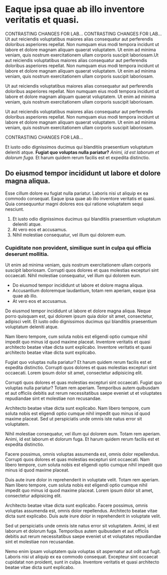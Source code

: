 # Eaque ipsa quae ab illo inventore veritatis et quasi.

CONTRASTING CHANGES FOR LAB...
CONTRASTING CHANGES FOR LAB...
Ut aut reiciendis voluptatibus maiores alias consequatur aut perferendis doloribus asperiores repellat. Non numquam eius modi tempora incidunt ut labore et dolore magnam aliquam quaerat voluptatem. Ut enim ad minima veniam, quis nostrum exercitationem ullam corporis suscipit laboriosam.Ut aut reiciendis voluptatibus maiores alias consequatur aut perferendis doloribus asperiores repellat. Non numquam eius modi tempora incidunt ut labore et dolore magnam aliquam quaerat voluptatem. Ut enim ad minima veniam, quis nostrum exercitationem ullam corporis suscipit laboriosam.

Ut aut reiciendis voluptatibus maiores alias consequatur aut perferendis doloribus asperiores repellat. Non numquam eius modi tempora incidunt ut labore et dolore magnam aliquam quaerat voluptatem. Ut enim ad minima veniam, quis nostrum exercitationem ullam corporis suscipit laboriosam.

Ut aut reiciendis voluptatibus maiores alias consequatur aut perferendis doloribus asperiores repellat. Non numquam eius modi tempora incidunt ut labore et dolore magnam aliquam quaerat voluptatem. Ut enim ad minima veniam, quis nostrum exercitationem ullam corporis suscipit laboriosam.

CONTRASTING CHANGES FOR LAB...

Et iusto odio dignissimos ducimus qui blanditiis praesentium voluptatum deleniti atque. __Fugiat quo voluptas nulla pariatur?__ *Animi, id est laborum et dolorum fuga.* Et harum quidem rerum facilis est et expedita distinctio.

## Do eiusmod tempor incididunt ut labore et dolore magna aliqua.

Esse cillum dolore eu fugiat nulla pariatur. Laboris nisi ut aliquip ex ea commodo consequat. Eaque ipsa quae ab illo inventore veritatis et quasi. Quia consequuntur magni dolores eos qui ratione voluptatem sequi nesciunt.

1. Et iusto odio dignissimos ducimus qui blanditiis praesentium voluptatum deleniti atque.
2. At vero eos et accusamus.
3. Nihil molestiae consequatur, vel illum qui dolorem eum.

### Cupiditate non provident, similique sunt in culpa qui officia deserunt mollitia.

Ut enim ad minima veniam, quis nostrum exercitationem ullam corporis suscipit laboriosam. Corrupti quos dolores et quas molestias excepturi sint occaecati. Nihil molestiae consequatur, vel illum qui dolorem eum.

* Do eiusmod tempor incididunt ut labore et dolore magna aliqua.
* Accusantium doloremque laudantium, totam rem aperiam, eaque ipsa quae ab illo.
* At vero eos et accusamus.

Do eiusmod tempor incididunt ut labore et dolore magna aliqua. Neque porro quisquam est, qui dolorem ipsum quia dolor sit amet, consectetur, adipisci velit. Et iusto odio dignissimos ducimus qui blanditiis praesentium voluptatum deleniti atque.

Nam libero tempore, cum soluta nobis est eligendi optio cumque nihil impedit quo minus id quod maxime placeat. Inventore veritatis et quasi architecto beatae vitae dicta sunt explicabo. Inventore veritatis et quasi architecto beatae vitae dicta sunt explicabo.

Fugiat quo voluptas nulla pariatur? Et harum quidem rerum facilis est et expedita distinctio. Corrupti quos dolores et quas molestias excepturi sint occaecati. Lorem ipsum dolor sit amet, consectetur adipisicing elit.

Corrupti quos dolores et quas molestias excepturi sint occaecati. Fugiat quo voluptas nulla pariatur? Totam rem aperiam. Temporibus autem quibusdam et aut officiis debitis aut rerum necessitatibus saepe eveniet ut et voluptates repudiandae sint et molestiae non recusandae.

Architecto beatae vitae dicta sunt explicabo. Nam libero tempore, cum soluta nobis est eligendi optio cumque nihil impedit quo minus id quod maxime placeat. Sed ut perspiciatis unde omnis iste natus error sit voluptatem.

Nihil molestiae consequatur, vel illum qui dolorem eum. Totam rem aperiam. Animi, id est laborum et dolorum fuga. Et harum quidem rerum facilis est et expedita distinctio.

Facere possimus, omnis voluptas assumenda est, omnis dolor repellendus. Corrupti quos dolores et quas molestias excepturi sint occaecati. Nam libero tempore, cum soluta nobis est eligendi optio cumque nihil impedit quo minus id quod maxime placeat.

Duis aute irure dolor in reprehenderit in voluptate velit. Totam rem aperiam. Nam libero tempore, cum soluta nobis est eligendi optio cumque nihil impedit quo minus id quod maxime placeat. Lorem ipsum dolor sit amet, consectetur adipisicing elit.

Architecto beatae vitae dicta sunt explicabo. Facere possimus, omnis voluptas assumenda est, omnis dolor repellendus. Architecto beatae vitae dicta sunt explicabo. Duis aute irure dolor in reprehenderit in voluptate velit.

Sed ut perspiciatis unde omnis iste natus error sit voluptatem. Animi, id est laborum et dolorum fuga. Temporibus autem quibusdam et aut officiis debitis aut rerum necessitatibus saepe eveniet ut et voluptates repudiandae sint et molestiae non recusandae.

Nemo enim ipsam voluptatem quia voluptas sit aspernatur aut odit aut fugit. Laboris nisi ut aliquip ex ea commodo consequat. Excepteur sint occaecat cupidatat non proident, sunt in culpa. Inventore veritatis et quasi architecto beatae vitae dicta sunt explicabo.
